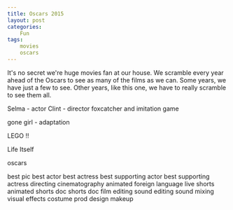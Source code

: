```yaml
---
title: Oscars 2015
layout: post
categories:
    Fun
tags:
    movies
    oscars
---
```

It's no secret we're huge movies fan at our house. We scramble every year ahead of the Oscars to see as many of the films as we can. Some years, we have just a few to see. Other years, like this one, we have to really scramble to see them all.


Selma - actor
Clint - director
foxcatcher and imitation game

gone girl - adaptation

LEGO !! 

Life Itself

oscars

best pic
best actor
best actress
best supporting actor
best supporting actress
directing
cinematography
animated
foreign language
live shorts
animated shorts
doc shorts
doc
film editing
sound editing
sound mixing
visual effects
costume
prod design
makeup
